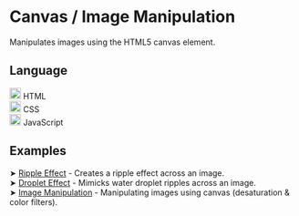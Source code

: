 # Canvas / Image Manipulation
Manipulates images using the HTML5 canvas element.

## Language
<img src="https://cdn-icons-png.flaticon.com/512/174/174854.png" height="20" width="20" alt="HTML"> HTML  
<img src="https://cdn-icons-png.flaticon.com/512/732/732190.png" height="20" width="20" alt="CSS"> CSS  
<img src="https://www.freepnglogos.com/uploads/javascript-png/javascript-vector-logo-yellow-png-transparent-javascript-vector-12.png" height="20" width="20" alt="JavaScript"> JavaScript

## Examples
➤ [Ripple Effect](https://github.com/Alan0893/HTML-Canvas-Manipulation/tree/main/Ripple%20Effect) - Creates a ripple effect across an image.
<br>
➤ [Droplet Effect](https://github.com/Alan0893/HTML-Canvas-Manipulation/tree/main/Droplet%20Effect) - Mimicks water droplet ripples across an image.
<br>
➤ [Image Manipulation](https://github.com/Alan0893/HTML-Canvas-Manipulation/tree/main/Image%20Manipulation) - Manipulating images using canvas (desaturation & color filters).
